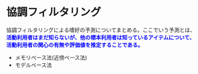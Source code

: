 # 協調フィルタリング
協調フィルタリングによる嗜好の予測についてまとめる。ここでいう予測とは、<strong style="color: blue;">活動利用者はまだ知らないが、他の標本利用者は知っているアイテムについて、活動利用者の関心の有無や評価値を推定することである。</strong>

 - メモリベース法(近傍ベース法)
 - モデルベース法